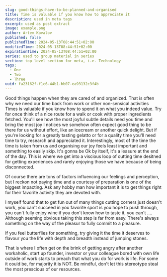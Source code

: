 ```yaml
---
slug: good-things-have-to-be-planned-and-organised
title: Time is valuable if you know how to appreciate it
description: used in meta tags
excerpt: used as post extract
image: example.png
author: Artem Kovalov
published: false
publishedTime: 2024-05-13T08:44:51+02:00
modifiedTime: 2024-05-13T08:44:51+02:00
expirationTime: 2024-05-13T08:44:51+02:00
series: used to group material in series
section: top level section for meta, i.e. Technology
tags:
  - One
  - Two
  - Three
uuid: fa23162f-f1c6-44b1-bb07-ea93132c3f4b
---
```


Good things happen when they are cared of and organized. That is often why we need our time back from work or other non-sensical activities
Times is valuable if you know how to spend it on what you indeed value.
Try for once think of a nice route for a walk or cook with proper ingredients fetched. You'll see how the most joyful subtle details need you time and bring the most joy
I notices we somehow often expect good thing to be there for us without effort, like an icecream or another quick delight. But if you're looking for a greatly tasting gelatto or for a quality time you'll need time to try, research and appreciated it.
Interestingly, most of the time the time is taken from us and organising our joy feels least important and something to easily skip. It's gonna be Ok by itself, it's a leasure at the end of the day.
This is where we get into a viscious loop of cutting time desitned for getting experiences and rarely enjoying those we have because of being disconnected.

Of course there are tons of factors influencing our feelings and perception, but I reckon not paying time and a courtesy of preparation is one of the biggest impacting.
Ask any hobby man how important it is to get things right for their favorite activity they are devoted with.

I myself found that to get fun out of many things cutting corners just doesn't work, you can't succeed in you favorite sport is you hope to push through, you can't fully enjoy wine if you don't know how to taste it, you can't ....
Although seeming obvious taking this step is far from easy. There's always something on the way of the pleasur to fully commit to a pleasure.

If you feel butterflies for something, try giving it the time it deserves to flavour you the life with depth and breadth instead of jumping stones.

That is where I often get on the brink of getting angry after another workaholic, start up founder, investor or your colleague bored with own life outside of work starts to preach that what you do for work is life.
For some it could be, for majority it is NOT. Be mindful, don't let this stereotype steal the most prescious of our resources.
